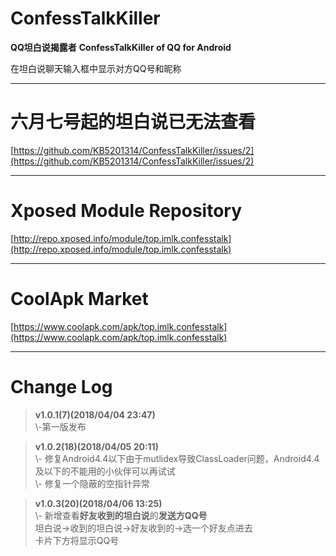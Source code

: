 # ConfessTalkKiller

**QQ坦白说揭露者**
**ConfessTalkKiller of QQ for Android**

在坦白说聊天输入框中显示对方QQ号和昵称

---

# 六月七号起的坦白说已无法查看
[https://github.com/KB5201314/ConfessTalkKiller/issues/2](https://github.com/KB5201314/ConfessTalkKiller/issues/2)

---
# Xposed Module Repository
[http://repo.xposed.info/module/top.imlk.confesstalk](http://repo.xposed.info/module/top.imlk.confesstalk)

---
# CoolApk Market
[https://www.coolapk.com/apk/top.imlk.confesstalk](https://www.coolapk.com/apk/top.imlk.confesstalk)

---

# Change Log

> **v1.0.1(7)(2018/04/04 23:47)**\
> \\-第一版发布


> **v1.0.2(18)(2018/04/05 20:11)**\
> \\- 修复Android4.4以下由于mutlidex导致ClassLoader问题，Android4.4及以下的不能用的小伙伴可以再试试\
> \\- 修复一个隐蔽的空指针异常

> **v1.0.3(20)(2018/04/06 13:25)**\
> \\- 新增查看**好友收到的坦白说**的**发送方QQ号**\
> 坦白说->收到的坦白说->好友收到的->选一个好友点进去\
> 卡片下方将显示QQ号
